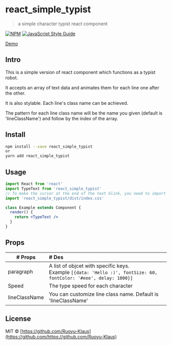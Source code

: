 # react_simple_typist

> a simple character typist react component

[![NPM](https://img.shields.io/npm/v/react_simple_typist.svg)](https://www.npmjs.com/package/react_simple_typist) [![JavaScript Style Guide](https://img.shields.io/badge/code_style-standard-brightgreen.svg)](https://standardjs.com)

[Demo](https://wangruoyu.digital/react_simple_typist/)

## Intro

This is a simple version of react component which functions as a typist robot.

It accepts an array of text data and animates them for each line one after the other.

It is also stylable. Each line's class name can be achieved. 

The pattern for each line class name will be the name you given (default is 'lineClassName') and follow by the index of the array.

## Install

```bash
npm install --save react_simple_typist
or
yarn add react_simple_typist
```

## Usage

```jsx
import React from 'react'
import TypeText from 'react_simple_typist'
// To make the cursor at the end of the text blink, you need to import this css file
import 'react_simple_typist/dist/index.css'

class Example extends Component {
  render() {
    return <TypeText />
  }
}
```

## Props

| # Props       | # Des                                                        |
| ------------- | :----------------------------------------------------------- |
| paragraph     | A list of objcet with specific keys. <br /> Example `[{data: 'Hello :)', fontSize: 60, fontColor: '#eee', delay: 1000}]` |
| Speed         | The type speed for each character                            |
| lineClassName | You can customize line class name. Default is 'lineClassName' |



## License

MIT © [https://github.com/Ruoyu-Klaus](https://github.com/https://github.com/Ruoyu-Klaus)
